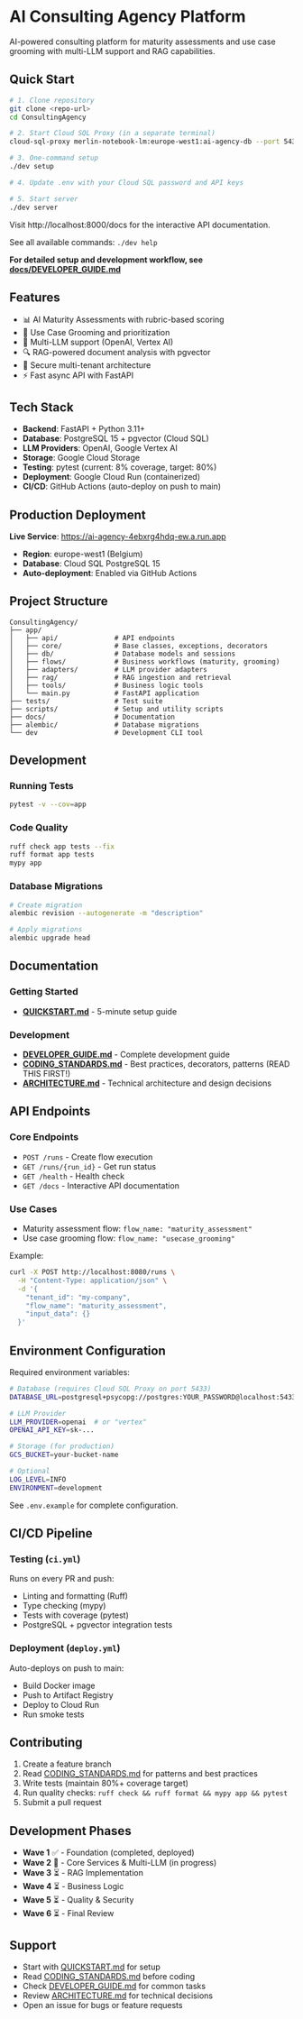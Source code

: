 # AI Consulting Agency Platform

AI-powered consulting platform for maturity assessments and use case grooming with multi-LLM support and RAG capabilities.

## Quick Start

```bash
# 1. Clone repository
git clone <repo-url>
cd ConsultingAgency

# 2. Start Cloud SQL Proxy (in a separate terminal)
cloud-sql-proxy merlin-notebook-lm:europe-west1:ai-agency-db --port 5433

# 3. One-command setup
./dev setup

# 4. Update .env with your Cloud SQL password and API keys

# 5. Start server
./dev server
```

Visit http://localhost:8000/docs for the interactive API documentation.

See all available commands: `./dev help`

**For detailed setup and development workflow, see [docs/DEVELOPER_GUIDE.md](docs/DEVELOPER_GUIDE.md)**

## Features

- 📊 AI Maturity Assessments with rubric-based scoring
- 🎯 Use Case Grooming and prioritization
- 🤖 Multi-LLM support (OpenAI, Vertex AI)
- 🔍 RAG-powered document analysis with pgvector
- 🔐 Secure multi-tenant architecture
- ⚡ Fast async API with FastAPI

## Tech Stack

- **Backend**: FastAPI + Python 3.11+
- **Database**: PostgreSQL 15 + pgvector (Cloud SQL)
- **LLM Providers**: OpenAI, Google Vertex AI
- **Storage**: Google Cloud Storage
- **Testing**: pytest (current: 8% coverage, target: 80%)
- **Deployment**: Google Cloud Run (containerized)
- **CI/CD**: GitHub Actions (auto-deploy on push to main)

## Production Deployment

**Live Service**: https://ai-agency-4ebxrg4hdq-ew.a.run.app

- **Region**: europe-west1 (Belgium)
- **Database**: Cloud SQL PostgreSQL 15
- **Auto-deployment**: Enabled via GitHub Actions

## Project Structure

```
ConsultingAgency/
├── app/
│   ├── api/              # API endpoints
│   ├── core/             # Base classes, exceptions, decorators
│   ├── db/               # Database models and sessions
│   ├── flows/            # Business workflows (maturity, grooming)
│   ├── adapters/         # LLM provider adapters
│   ├── rag/              # RAG ingestion and retrieval
│   ├── tools/            # Business logic tools
│   └── main.py           # FastAPI application
├── tests/                # Test suite
├── scripts/              # Setup and utility scripts
├── docs/                 # Documentation
├── alembic/              # Database migrations
└── dev                   # Development CLI tool
```

## Development

### Running Tests

```bash
pytest -v --cov=app
```

### Code Quality

```bash
ruff check app tests --fix
ruff format app tests
mypy app
```

### Database Migrations

```bash
# Create migration
alembic revision --autogenerate -m "description"

# Apply migrations
alembic upgrade head
```

## Documentation

### Getting Started
- **[QUICKSTART.md](docs/QUICKSTART.md)** - 5-minute setup guide

### Development
- **[DEVELOPER_GUIDE.md](docs/DEVELOPER_GUIDE.md)** - Complete development guide
- **[CODING_STANDARDS.md](docs/CODING_STANDARDS.md)** - Best practices, decorators, patterns (READ THIS FIRST!)
- **[ARCHITECTURE.md](docs/ARCHITECTURE.md)** - Technical architecture and design decisions

## API Endpoints

### Core Endpoints
- `POST /runs` - Create flow execution
- `GET /runs/{run_id}` - Get run status
- `GET /health` - Health check
- `GET /docs` - Interactive API documentation

### Use Cases
- Maturity assessment flow: `flow_name: "maturity_assessment"`
- Use case grooming flow: `flow_name: "usecase_grooming"`

Example:
```bash
curl -X POST http://localhost:8080/runs \
  -H "Content-Type: application/json" \
  -d '{
    "tenant_id": "my-company",
    "flow_name": "maturity_assessment",
    "input_data": {}
  }'
```

## Environment Configuration

Required environment variables:

```bash
# Database (requires Cloud SQL Proxy on port 5433)
DATABASE_URL=postgresql+psycopg://postgres:YOUR_PASSWORD@localhost:5433/ai_agency

# LLM Provider
LLM_PROVIDER=openai  # or "vertex"
OPENAI_API_KEY=sk-...

# Storage (for production)
GCS_BUCKET=your-bucket-name

# Optional
LOG_LEVEL=INFO
ENVIRONMENT=development
```

See `.env.example` for complete configuration.

## CI/CD Pipeline

### Testing (`ci.yml`)
Runs on every PR and push:
- Linting and formatting (Ruff)
- Type checking (mypy)
- Tests with coverage (pytest)
- PostgreSQL + pgvector integration tests

### Deployment (`deploy.yml`)
Auto-deploys on push to main:
- Build Docker image
- Push to Artifact Registry
- Deploy to Cloud Run
- Run smoke tests

## Contributing

1. Create a feature branch
2. Read [CODING_STANDARDS.md](docs/CODING_STANDARDS.md) for patterns and best practices
3. Write tests (maintain 80%+ coverage target)
4. Run quality checks: `ruff check && ruff format && mypy app && pytest`
5. Submit a pull request

## Development Phases

- **Wave 1** ✅ - Foundation (completed, deployed)
- **Wave 2** 🚧 - Core Services & Multi-LLM (in progress)
- **Wave 3** ⏳ - RAG Implementation
- **Wave 4** ⏳ - Business Logic
- **Wave 5** ⏳ - Quality & Security
- **Wave 6** ⏳ - Final Review

## Support

- Start with [QUICKSTART.md](docs/QUICKSTART.md) for setup
- Read [CODING_STANDARDS.md](docs/CODING_STANDARDS.md) before coding
- Check [DEVELOPER_GUIDE.md](docs/DEVELOPER_GUIDE.md) for common tasks
- Review [ARCHITECTURE.md](docs/ARCHITECTURE.md) for technical decisions
- Open an issue for bugs or feature requests
